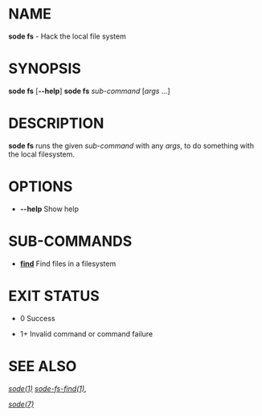 # NAME

**sode fs** - Hack the local file system

# SYNOPSIS

**sode fs** \[**--help**\]
**sode fs** *sub-command* \[*args* …\]

# DESCRIPTION

**sode fs** runs the given *sub-command* with any *args*, to do something with the local filesystem.

# OPTIONS

  - **--help**
    Show help

# SUB-COMMANDS

  - [**find**](./fs-find.1.md)
    Find files in a filesystem

# EXIT STATUS

  - 0
    Success

  - 1+
    Invalid command or command failure

# SEE ALSO

[*sode(1)*](./sode.1.md)
[*sode-fs-find(1)*](./sode-fs-find.1.md),

[*sode(7)*](./sode.7.md)
